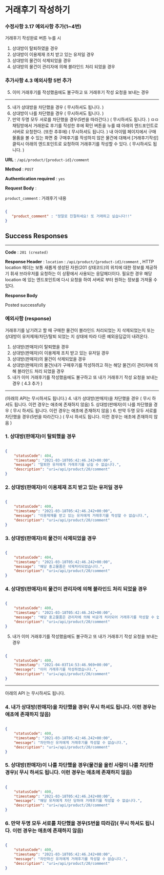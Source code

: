 # 거래후기 작성하기

### 수정사항 3.17 예외사항 추가(1~4번)
거래후기 작성완료 버튼 누를 시
1. 상대방이 탈퇴하였을 경우
2. 상대방이 이용제재 조치 받고 있는 유저일 경우
3. 상대방의 물건이 삭제되었을 경우
4. 상대방의 물건이 관리자에 의해 블라인드 처리 되었을 경우
   


### 추가사항 4.3 예외사항 5번 추가
5. 이미 거래후기를 작성했음에도 불구하고 또 거래후기 작성 요청을 보내는 경우


--- 

5. 내가 상대방을 차단했을 경우 ( 무시하셔도 됩니다. )
6. 상대방이 나를 차단했을 경우 ( 무시하셔도 됩니다. )
7. 만약 두명 모두 서로를 차단했을 경우(5번을 따라간다.) ( 무시하셔도 됩니다. )
   ㅁㅁ 
   채팅방에서 거래완료 후기를 작성한 후에 확인 버튼을 누를 떄 아래의 엔드포인트로 서버로 요청한다.
   (또한 추후에) ( 무시하셔도 됩니다. )
   내 아이템 페이지에서 구매물품을 볼 수 있는 화면 중 구매후기를 작성하지 않은 물건에 대해서 [거래후기작성] 클릭시
   아래의 엔드포인트로 요청하여 거래후기를 작성할 수 있다. ( 무시하셔도 됩니다. )




**URL** : `/api/product/{product-id}/comment`

**Method** : `POST`

**Authentication required** : `yes`

**Request Body** :

`product_comment` : 거래후기 내용

 ```json

{
    "product_comment" : "정말로 친절하세요! 또 거래하고 싶습니다!!" 
}

```

## Success Responses

___

**Code** : `201 (created)`

**Response Header** :
`location` : `/api/product/{product-id}/comment` , HTTP location 헤더는 보통 새롭게 생성된 자원(201 상태코드)의 위치에
대한 정보를 제공하기 휘새 브라우저를 요청하는 이 상황에서 사용되는 응답헤더이다. 필요한 경우 해당 location 에 있는 엔드포인트에 다시 요청을 하여
서버로 부터 원하는 정보를 가져올 수 있다.

**Response Body**

Posted successfully



### 예외사항 (response)

거래후기를 남기려고 할 때 구매한 물건이 블라인드 처리되었는 지 삭제되었는지
또는 상대방이 유저제재/차단/탈퇴 되었는 지 상태에 따라 다른 예외응답값이 내려온다.

1. 상대방(판매자)이 탈퇴했을 경우
2. 상대방(판매자)이 이용제재 조치 받고 있는 유저일 경우
3. 상대방(판매자)의 물건이 삭제되었을 경우
4. 상대방(판매자)의 물건(내가 구매후기를 작성하려고 하는 해당 물건)이 관리자에 의해 블라인드 처리 되었을 경우
5. 내가 이미 거래후기를 작성했음에도 불구하고 또 내가 거래후기 작성 요청을 보내는 경우 ( 4.3 추가 )
   


--- 
(아래의 API는 무시하셔도 됩니다.)
4. 내가 상대방(판매자)을 차단했을 경우 ( 무시 하셔도 됩니다. 이런 경우는 애초에 존재하지 않음)
5. 상대방(판매자)이 나를 차단했을 경우 ( 무시 하셔도 됩니다. 이런 경우는 애초에 존재하지 않음 )
6. 만약 두명 모두 서로를 차단했을 경우(5번을 따라간다.) ( 무시 하셔도 됩니다. 이런 경우는 애초에 존재하지 않음 )

### 1. 상대방(판매자)이 탈퇴했을 경우

```json

{
    "statusCode": 404,
    "timestamp": "2021-03-18T05:42:46.242+00:00",
    "message": "탈퇴한 유저에게 거래후기를 남길 수 없습니다.",
    "description": "uri=/api/product/20/comment"
}

```




### 2. 상대방(판매자)이 이용제재 조치 받고 있는 유저일 경우

```json

{
    "statusCode": 400,
    "timestamp": "2021-03-18T05:42:46.242+00:00",
    "message": "이용제재를 받고 있는 유저에게 거래후기를 작성할 수 없습니다.",
    "description": "uri=/api/product/20/comment"
}

```


### 3. 상대방(판매자)의 물건이 삭제되었을 경우

```json

{
    "statusCode": 404,
    "timestamp": "2021-03-18T05:42:46.242+00:00",
    "message": "해당 중고물품은 삭제처리되었습니다.",
    "description": "uri=/api/product/20/comment"
}

```


### 4. 상대방(판매자)의 물건이 관리자에 의해 블라인드 처리 되었을 경우

```json

{
    "statusCode": 400,
    "timestamp": "2021-03-18T05:42:46.242+00:00",
    "message": "해당 중고물품은 관리자에 의해 비공개 처리되어 거래후기를 작성할 수 없습니다.",
    "description": "uri=/api/product/20/comment"
}

```


5. 내가 이미 거래후기를 작성했음에도 불구하고 또 내가 거래후기 작성 요청을 보내는 경우

```json

{
    "statusCode": 400,
    "timestamp": "2021-04-03T14:53:46.969+00:00",
    "message": "이미 거래후기를 작성하였습니다.",
    "description": "uri=/api/product/20/comment"
}

```







--- 
아래의 API 는 무시하셔도 됩니다.

### 4. 내가 상대방(판매자)을 차단했을 경우( 무시 하셔도 됩니다. 이런 경우는 애초에 존재하지 않음)


```json

{
    "statusCode": 400,
    "timestamp": "2021-03-18T05:42:46.242+00:00",
    "message": "차단하신 유저에게 거래후기를 작성할 수 없습니다.",
    "description": "uri=/api/product/20/comment"
}

```


### 5. 상대방(판매자)이 나를 차단했을 경우(물건을 올린 사람이 나를 차단한 경우)( 무시 하셔도 됩니다. 이런 경우는 애초에 존재하지 않음)


```json

{
    "statusCode": 400,
    "timestamp": "2021-03-18T05:42:46.242+00:00",
    "message": "해당 유저에게 차단 당하여 거래후기를 작성할 수 없습니다.",
    "description": "uri=/api/product/20/comment"
}

```


### 6. 만약 두명 모두 서로를 차단했을 경우(5번을 따라감)( 무시 하셔도 됩니다. 이런 경우는 애초에 존재하지 않음)

```json

{
    "statusCode": 400,
    "timestamp": "2021-03-18T05:42:46.242+00:00",
    "message": "차단하신 유저에게 거래후기를 작성할 수 없습니다.",
    "description": "uri=/api/product/20/comment"
}

```